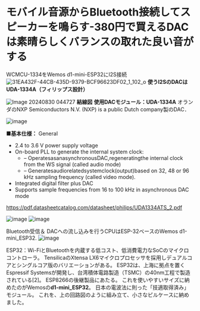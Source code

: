 # モバイル音源からBluetooth接続してスピーカーを鳴らす-380円で買えるDACは素晴らしくバランスの取れた良い音がする

WCMCU-1334をWemos d1-mini-ESP32にI2S接続
![31EA432F-44CB-435D-9379-BCF96623DF02_1_102_o](https://github.com/user-attachments/assets/3bd2be1e-f6c2-48ec-915b-7ce60ffbe906)
**使うI2SのDACはUDA-1334A（フィリップス設計）**

![Image 20240830 044727](https://github.com/user-attachments/assets/0d998775-aa11-4b46-b49f-5936fc7d64e2)
**結線図**
**使用DACモジュール：UDA-1334A**
オランダのNXP Semiconductors N.V. (NXP) is a public Dutch company製のDAC．

![image](https://github.com/user-attachments/assets/4f22c76f-b9d8-426d-8e54-4471831496e3)

**■基本仕様：**
 General

- 2.4 to 3.6 V power supply voltage
- On-board PLL to generate the internal system clock:
  - –  OperatesasanasynchronousDAC,regeneratingthe internal clock from the WS signal (called audio mode)
  - –  Generatesaudiorelatedsystemclock(output)based on 32, 48 or 96 kHz sampling frequency (called video mode).
- Integrated digital filter plus DAC
- Supports sample frequencies from 16 to 100 kHz in
  asynchronous DAC mode

<https://pdf.datasheetcatalog.com/datasheet/philips/UDA1334ATS_2.pdf>

![image](https://github.com/user-attachments/assets/c5b5eaed-461f-4f55-83a9-7fdc72b332f0)
![image](https://github.com/user-attachments/assets/d69ac52e-e211-4a99-b40a-9d2901a48835)

Bluetooth受信＆   DACへの流し込みを行うCPUはESP-32ベースのWemos d1-mini_ESP32.
![image](https://github.com/user-attachments/assets/e307c5df-6b45-4bde-a2e0-47feb0ea97e7)

ESP32：Wi-FiとBluetoothを内蔵する低コスト、低消費電力なSoCのマイクロコントローラ。 TensilicaのXtensa LX6マイクロプロセッサを採用しデュアルコアとシングルコア版のバリエーションがある。 ESP32は、上海に拠点を置くEspressif Systemsが開発し、台湾積体電路製造（TSMC）の40nm工程で製造されている[2]。 ESP8266の後継製品にあたる。
これを使いやすいサイズに納めたのがWemosの**d1-mini_ESP32**。
日本の電波法に則った「技適取得済み」モジュール。
これを、上の回路図のように組み立て、小さなピルケースに納めました。
